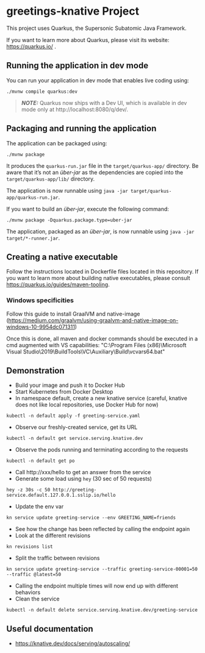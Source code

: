 # greetings-knative Project

This project uses Quarkus, the Supersonic Subatomic Java Framework.

If you want to learn more about Quarkus, please visit its website: https://quarkus.io/ .

## Running the application in dev mode

You can run your application in dev mode that enables live coding using:
```shell script
./mvnw compile quarkus:dev
```

> **_NOTE:_**  Quarkus now ships with a Dev UI, which is available in dev mode only at http://localhost:8080/q/dev/.

## Packaging and running the application

The application can be packaged using:
```shell script
./mvnw package
```
It produces the `quarkus-run.jar` file in the `target/quarkus-app/` directory.
Be aware that it’s not an _über-jar_ as the dependencies are copied into the `target/quarkus-app/lib/` directory.

The application is now runnable using `java -jar target/quarkus-app/quarkus-run.jar`.

If you want to build an _über-jar_, execute the following command:
```shell script
./mvnw package -Dquarkus.package.type=uber-jar
```

The application, packaged as an _über-jar_, is now runnable using `java -jar target/*-runner.jar`.

## Creating a native executable

Follow the instructions located in Dockerfile files located in this repository.
If you want to learn more about building native executables, please consult https://quarkus.io/guides/maven-tooling.

### Windows specificities

Follow this guide to install GraalVM and native-image (https://medium.com/graalvm/using-graalvm-and-native-image-on-windows-10-9954dc071311)

Once this is done, all maven and docker commands should be executed in a cmd augmented with VS capabilities:
"C:\Program Files (x86)\Microsoft Visual Studio\2019\BuildTools\VC\Auxiliary\Build\vcvars64.bat"

## Demonstration

- Build your image and push it to Docker Hub 
- Start Kubernetes from Docker Desktop
- In namespace default, create a new knative service (careful, knative does not like local repositories, use Docker Hub for now)
```
kubectl -n default apply -f greeting-service.yaml
```
- Observe our freshly-created service, get its URL 
```
kubectl -n default get service.serving.knative.dev
```
- Observe the pods running and terminating according to the requests
```
kubectl -n default get po
```
- Call http://xxx/hello to get an answer from the service
- Generate some load using `hey` (30 sec of 50 requests)
```
hey -z 30s -c 50 http://greeting-service.default.127.0.0.1.sslip.io/hello
```
- Update the env var
```
kn service update greeting-service --env GREETING_NAME=friends
```
- See how the change has been reflected by calling the endpoint again
- Look at the different revisions
```
kn revisions list
```
- Split the traffic between revisions
```
kn service update greeting-service --traffic greeting-service-00001=50 --traffic @latest=50
```
- Calling the endpoint multiple times will now end up with different behaviors
- Clean the service
```
kubectl -n default delete service.serving.knative.dev/greeting-service
```

## Useful documentation
- https://knative.dev/docs/serving/autoscaling/